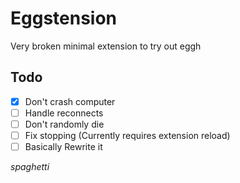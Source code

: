 # Eggstension

Very broken minimal extension to try out eggh

## Todo
- [x] Don't crash computer
- [ ] Handle reconnects
- [ ] Don't randomly die
- [ ] Fix stopping (Currently requires extension reload)
- [ ] Basically Rewrite it

_spaghetti_